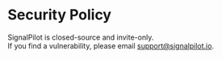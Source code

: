 # Security Policy
SignalPilot is closed-source and invite-only.  
If you find a vulnerability, please email support@signalpilot.io.
